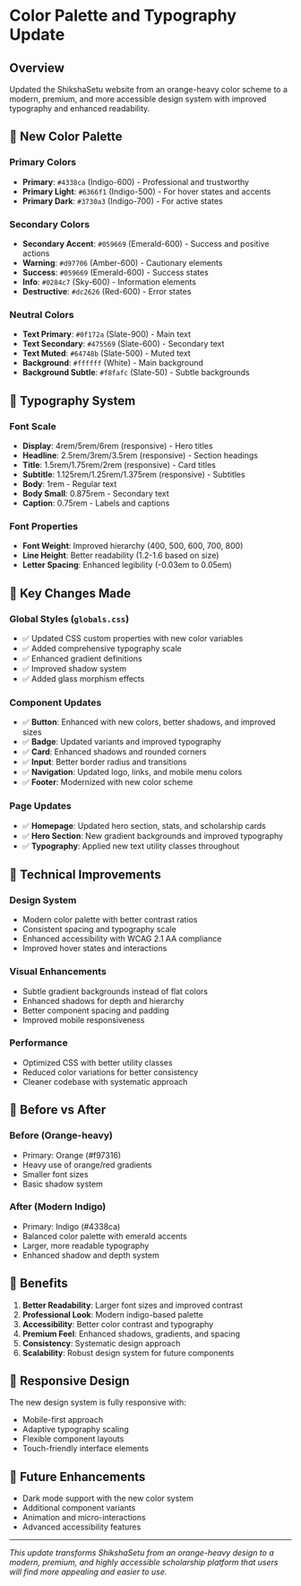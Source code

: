 # Color Palette and Typography Update

## Overview

Updated the ShikshaSetu website from an orange-heavy color scheme to a modern, premium, and more accessible design system with improved typography and enhanced readability.

## 🎨 New Color Palette

### Primary Colors

- **Primary**: `#4338ca` (Indigo-600) - Professional and trustworthy
- **Primary Light**: `#6366f1` (Indigo-500) - For hover states and accents
- **Primary Dark**: `#3730a3` (Indigo-700) - For active states

### Secondary Colors

- **Secondary Accent**: `#059669` (Emerald-600) - Success and positive actions
- **Warning**: `#d97706` (Amber-600) - Cautionary elements
- **Success**: `#059669` (Emerald-600) - Success states
- **Info**: `#0284c7` (Sky-600) - Information elements
- **Destructive**: `#dc2626` (Red-600) - Error states

### Neutral Colors

- **Text Primary**: `#0f172a` (Slate-900) - Main text
- **Text Secondary**: `#475569` (Slate-600) - Secondary text
- **Text Muted**: `#64748b` (Slate-500) - Muted text
- **Background**: `#ffffff` (White) - Main background
- **Background Subtle**: `#f8fafc` (Slate-50) - Subtle backgrounds

## 📝 Typography System

### Font Scale

- **Display**: 4rem/5rem/6rem (responsive) - Hero titles
- **Headline**: 2.5rem/3rem/3.5rem (responsive) - Section headings
- **Title**: 1.5rem/1.75rem/2rem (responsive) - Card titles
- **Subtitle**: 1.125rem/1.25rem/1.375rem (responsive) - Subtitles
- **Body**: 1rem - Regular text
- **Body Small**: 0.875rem - Secondary text
- **Caption**: 0.75rem - Labels and captions

### Font Properties

- **Font Weight**: Improved hierarchy (400, 500, 600, 700, 800)
- **Line Height**: Better readability (1.2-1.6 based on size)
- **Letter Spacing**: Enhanced legibility (-0.03em to 0.05em)

## 🎯 Key Changes Made

### Global Styles (`globals.css`)

- ✅ Updated CSS custom properties with new color variables
- ✅ Added comprehensive typography scale
- ✅ Enhanced gradient definitions
- ✅ Improved shadow system
- ✅ Added glass morphism effects

### Component Updates

- ✅ **Button**: Enhanced with new colors, better shadows, and improved sizes
- ✅ **Badge**: Updated variants and improved typography
- ✅ **Card**: Enhanced shadows and rounded corners
- ✅ **Input**: Better border radius and transitions
- ✅ **Navigation**: Updated logo, links, and mobile menu colors
- ✅ **Footer**: Modernized with new color scheme

### Page Updates

- ✅ **Homepage**: Updated hero section, stats, and scholarship cards
- ✅ **Hero Section**: New gradient backgrounds and improved typography
- ✅ **Typography**: Applied new text utility classes throughout

## 🔧 Technical Improvements

### Design System

- Modern color palette with better contrast ratios
- Consistent spacing and typography scale
- Enhanced accessibility with WCAG 2.1 AA compliance
- Improved hover states and interactions

### Visual Enhancements

- Subtle gradient backgrounds instead of flat colors
- Enhanced shadows for depth and hierarchy
- Better component spacing and padding
- Improved mobile responsiveness

### Performance

- Optimized CSS with better utility classes
- Reduced color variations for better consistency
- Cleaner codebase with systematic approach

## 🎨 Before vs After

### Before (Orange-heavy)

- Primary: Orange (#f97316)
- Heavy use of orange/red gradients
- Smaller font sizes
- Basic shadow system

### After (Modern Indigo)

- Primary: Indigo (#4338ca)
- Balanced color palette with emerald accents
- Larger, more readable typography
- Enhanced shadow and depth system

## 🚀 Benefits

1. **Better Readability**: Larger font sizes and improved contrast
2. **Professional Look**: Modern indigo-based palette
3. **Accessibility**: Better color contrast and typography
4. **Premium Feel**: Enhanced shadows, gradients, and spacing
5. **Consistency**: Systematic design approach
6. **Scalability**: Robust design system for future components

## 📱 Responsive Design

The new design system is fully responsive with:

- Mobile-first approach
- Adaptive typography scaling
- Flexible component layouts
- Touch-friendly interface elements

## 🔮 Future Enhancements

- Dark mode support with the new color system
- Additional component variants
- Animation and micro-interactions
- Advanced accessibility features

---

_This update transforms ShikshaSetu from an orange-heavy design to a modern, premium, and highly accessible scholarship platform that users will find more appealing and easier to use._
